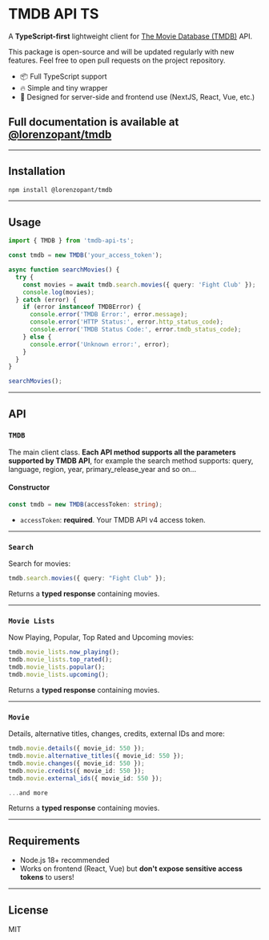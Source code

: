 # TMDB API TS

A **TypeScript-first** lightweight client for [The Movie Database (TMDB)](https://developer.themoviedb.org/docs/getting-started) API.

This package is open-source and will be updated regularly with new features.
Feel free to open pull requests on the project repository.

- 📦 Full TypeScript support
- 🔥 Simple and tiny wrapper
- 🚀 Designed for server-side and frontend use (NextJS, React, Vue, etc.)

## Full documentation is available at [@lorenzopant/tmdb](https://lorenzopant-docs.vercel.app/)

---

## Installation

```bash
npm install @lorenzopant/tmdb
```

---

## Usage

```typescript
import { TMDB } from 'tmdb-api-ts';

const tmdb = new TMDB('your_access_token');

async function searchMovies() {
  try {
    const movies = await tmdb.search.movies({ query: 'Fight Club' });
    console.log(movies);
  } catch (error) {
    if (error instanceof TMDBError) {
      console.error('TMDB Error:', error.message);
      console.error('HTTP Status:', error.http_status_code);
      console.error('TMDB Status Code:', error.tmdb_status_code);
    } else {
      console.error('Unknown error:', error);
    }
  }
}

searchMovies();
```

---

## API

### `TMDB`

The main client class. **Each API method supports all the parameters supported by TMDB API**, for example the search method supports: query, language, region, year, primary_release_year and so on...

#### Constructor

```typescript
const tmdb = new TMDB(accessToken: string);
```

- `accessToken`: **required**. Your TMDB API v4 access token.

---

### `Search`

Search for movies:

```typescript
tmdb.search.movies({ query: "Fight Club" });
```

Returns a **typed response** containing movies.

---

### `Movie Lists`

Now Playing, Popular, Top Rated and Upcoming movies:

```typescript
tmdb.movie_lists.now_playing();
tmdb.movie_lists.top_rated();
tmdb.movie_lists.popular();
tmdb.movie_lists.upcoming();
```

Returns a **typed response** containing movies.

---

### `Movie`

Details, alternative titles, changes, credits, external IDs and more:

```typescript
tmdb.movie.details({ movie_id: 550 });
tmdb.movie.alternative_titles({ movie_id: 550 });
tmdb.movie.changes({ movie_id: 550 });
tmdb.movie.credits({ movie_id: 550 });
tmdb.movie.external_ids({ movie_id: 550 });

...and more
```

Returns a **typed response** containing movies.

---

## Requirements

- Node.js 18+ recommended
- Works on frontend (React, Vue) but **don't expose sensitive access tokens** to users!

---

## License

MIT
